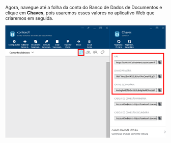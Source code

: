   Agora, navegue até a folha da conta do Banco de Dados de Documentos e clique em **Chaves**, pois usaremos esses valores no aplicativo Web que criaremos em seguida.

![Captura de tela do Portal do Azure mostrando uma conta de Banco de Dados de Documentos, com o botão Chaves realçado na folha Conta de Banco de Dados de Documentos e os valores URI, CHAVE PRIMÁRIA e CHAVE SECUNDÁRIA realçados na folha Chaves](./media/documentdb-keys/keys.png)

<!---HONumber=AcomDC_0914_2016-->